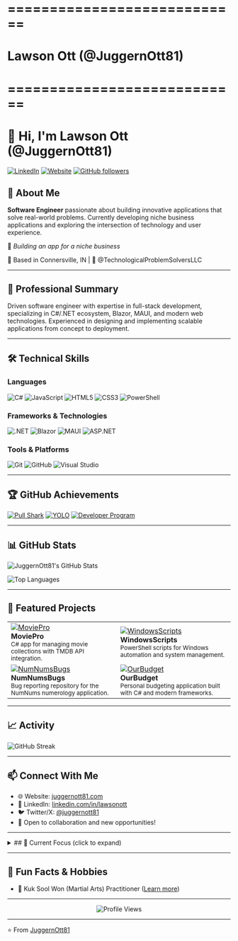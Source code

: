 # ============================
#   Lawson Ott (@JuggernOtt81)
# ============================

# 👋 Hi, I'm Lawson Ott (@JuggernOtt81)

[![LinkedIn](https://img.shields.io/badge/LinkedIn-0077B5?style=for-the-badge&logo=linkedin&logoColor=white)](https://www.linkedin.com/in/lawsonott/)
[![Website](https://img.shields.io/badge/Website-FF7139?style=for-the-badge&logo=firefox-browser&logoColor=white)](https://juggernott81.com)
[![GitHub followers](https://img.shields.io/github/followers/JuggernOtt81?style=for-the-badge)](https://github.com/JuggernOtt81?tab=followers)

## 🚀 About Me

**Software Engineer** passionate about building innovative applications that solve real-world problems. Currently developing niche business applications and exploring the intersection of technology and user experience.

💭 *Building an app for a niche business*

📍 Based in Connersville, IN | 🏢 @TechnologicalProblemSolversLLC

---

## 💼 Professional Summary

Driven software engineer with expertise in full-stack development, specializing in C#/.NET ecosystem, Blazor, MAUI, and modern web technologies. Experienced in designing and implementing scalable applications from concept to deployment.

---

## 🛠️ Technical Skills

### Languages
![C#](https://img.shields.io/badge/C%23-239120?style=for-the-badge&logo=csharp&logoColor=white "C#")
![JavaScript](https://img.shields.io/badge/JavaScript-F7DF1E?style=for-the-badge&logo=javascript&logoColor=black "JavaScript")
![HTML5](https://img.shields.io/badge/HTML5-E34F26?style=for-the-badge&logo=html5&logoColor=white "HTML5")
![CSS3](https://img.shields.io/badge/CSS3-1572B6?style=for-the-badge&logo=css3&logoColor=white "CSS3")
![PowerShell](https://img.shields.io/badge/PowerShell-5391FE?style=for-the-badge&logo=powershell&logoColor=white "PowerShell")

### Frameworks & Technologies
![.NET](https://img.shields.io/badge/.NET-512BD4?style=for-the-badge&logo=dotnet&logoColor=white ".NET")
![Blazor](https://img.shields.io/badge/Blazor-512BD4?style=for-the-badge&logo=blazor&logoColor=white "Blazor")
![MAUI](https://img.shields.io/badge/.NET_MAUI-512BD4?style=for-the-badge&logo=dotnet&logoColor=white ".NET MAUI")
![ASP.NET](https://img.shields.io/badge/ASP.NET-512BD4?style=for-the-badge&logo=dotnet&logoColor=white "ASP.NET")

### Tools & Platforms
![Git](https://img.shields.io/badge/Git-F05032?style=for-the-badge&logo=git&logoColor=white "Git")
![GitHub](https://img.shields.io/badge/GitHub-181717?style=for-the-badge&logo=github&logoColor=white "GitHub")
![Visual Studio](https://img.shields.io/badge/Visual_Studio-5C2D91?style=for-the-badge&logo=visual-studio&logoColor=white "Visual Studio")

---

## 🏆 GitHub Achievements

[![Pull Shark](https://img.shields.io/badge/Pull_Shark-x2-0366d6?style=for-the-badge)](https://github.com/JuggernOtt81?achievement=pull-shark&tab=achievements)
[![YOLO](https://img.shields.io/badge/YOLO-Achievement-brightgreen?style=for-the-badge)](https://github.com/JuggernOtt81?achievement=yolo&tab=achievements)
[![Developer Program](https://img.shields.io/badge/GitHub-Developer_Program-success?style=for-the-badge)](https://github.com/settings/profile#github-developer-program)

---

## 📊 GitHub Stats

![JuggernOtt81's GitHub Stats](https://github-readme-stats.vercel.app/api?username=JuggernOtt81&show_icons=true&theme=radical&count_private=true "GitHub Stats")

![Top Languages](https://github-readme-stats.vercel.app/api/top-langs/?username=JuggernOtt81&layout=compact&theme=radical&count_private=true "Top Languages")

---

## 🌟 Featured Projects

<table>
  <tr>
    <td>
      <a href="https://github.com/JuggernOtt81/MoviePro"><img src="https://img.shields.io/badge/MoviePro-TMDB-blue?style=for-the-badge" alt="MoviePro"/></a>
      <br/>
      <b>MoviePro</b><br/>
      <sub>C# app for managing movie collections with TMDB API integration.</sub>
    </td>
    <td>
      <a href="https://github.com/JuggernOtt81/WindowsScripts"><img src="https://img.shields.io/badge/WindowsScripts-PowerShell-green?style=for-the-badge" alt="WindowsScripts"/></a>
      <br/>
      <b>WindowsScripts</b><br/>
      <sub>PowerShell scripts for Windows automation and system management.</sub>
    </td>
  </tr>
  <tr>
    <td>
      <a href="https://github.com/JuggernOtt81/NumNumsBugs"><img src="https://img.shields.io/badge/NumNumsBugs-Bug%20Reports-red?style=for-the-badge" alt="NumNumsBugs"/></a>
      <br/>
      <b>NumNumsBugs</b><br/>
      <sub>Bug reporting repository for the NumNums numerology application.</sub>
    </td>
    <td>
      <a href="https://github.com/JuggernOtt81/OurBudget"><img src="https://img.shields.io/badge/OurBudget-Budgeting-orange?style=for-the-badge" alt="OurBudget"/></a>
      <br/>
      <b>OurBudget</b><br/>
      <sub>Personal budgeting application built with C# and modern frameworks.</sub>
    </td>
  </tr>
</table>

---

## 📈 Activity

![GitHub Streak](https://github-readme-streak-stats.herokuapp.com/?user=JuggernOtt81&theme=radical "GitHub Streak")

---

## 📫 Connect With Me

- 🌐 Website: [juggernott81.com](https://juggernott81.com)
- 💼 LinkedIn: [linkedin.com/in/lawsonott](https://www.linkedin.com/in/lawsonott/)
- 🐦 Twitter/X: [@juggernott81](https://twitter.com/juggernott81)
- 📧 Open to collaboration and new opportunities!

---

<details>
  <summary>## 💭 Current Focus (click to expand)</summary>

- 🔨 Building applications for niche business solutions
- 📚 Expanding expertise in Blazor and .NET MAUI
- 🌱 Continuous learning and professional development
- 🤝 Open to collaboration on interesting projects

</details>

---

## 🎉 Fun Facts & Hobbies

- 🥋 Kuk Sool Won (Martial Arts) Practitioner ([Learn more](https://www.kuksoolwon.com/))

---

<div align="center">
  <img src="https://komarev.com/ghpvc/?username=JuggernOtt81&style=for-the-badge&color=blue" alt="Profile Views"/>
</div>

---

⭐️ From [JuggernOtt81](https://github.com/JuggernOtt81)
